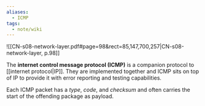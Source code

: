 ```yaml
---
aliases:
  - ICMP
tags:
  - note/wiki
---
```

![[CN-s08-network-layer.pdf#page=98&rect=85,147,700,257|CN-s08-network-layer, p.98]]

The **internet control message protocol (ICMP)** is a companion protocol to [[internet protocol|IP]]. They are implemented together and ICMP sits on top of IP to provide it with error reporting and testing capabilities.

Each ICMP packet has a *type*, *code*, and *checksum* and often carries the start of the offending package as payload.